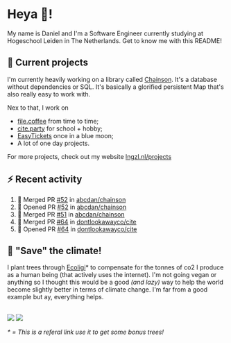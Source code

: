 # Heya 👋!

My name is Daniel and I'm a Software Engineer currently studying at Hogeschool Leiden in The Netherlands. Get to know me with this README!

## 💪 Current projects
I'm currently heavily working on a library called [Chainson](https://github.com/abcdan/chainson). It's a database without dependencies or SQL. It's basically a glorified persistent Map that's also really easy to work with.

Nex to that, I work on
- [file.coffee](https://file.coffee) from time to time;
- [cite.party](https://cite.party) for school + hobby;
- [EasyTickets](https://easytickets.xyz) once in a blue moon;
- A lot of one day projects.

For more projects, check out my website [lngzl.nl/projects](https://lngzl.nl/projects)

## ⚡ Recent activity
<!--START_SECTION:activity-->
1. 🎉 Merged PR [#52](https://github.com/abcdan/chainson/pull/52) in [abcdan/chainson](https://github.com/abcdan/chainson)
2. 💪 Opened PR [#52](https://github.com/abcdan/chainson/pull/52) in [abcdan/chainson](https://github.com/abcdan/chainson)
3. 🎉 Merged PR [#51](https://github.com/abcdan/chainson/pull/51) in [abcdan/chainson](https://github.com/abcdan/chainson)
4. 🎉 Merged PR [#64](https://github.com/dontlookawayco/cite/pull/64) in [dontlookawayco/cite](https://github.com/dontlookawayco/cite)
5. 💪 Opened PR [#64](https://github.com/dontlookawayco/cite/pull/64) in [dontlookawayco/cite](https://github.com/dontlookawayco/cite)
<!--END_SECTION:activity-->

## 🌳 "Save" the climate!
I plant trees through <a href="https://ecologi.com/lngzl?r=6005cc57f70194001deaedfa">Ecoligi</a>* to compensate for the tonnes of co2 I produce as a human being (that actively uses the internet). I'm not going vegan or anything so I thought this would be a good _(and lazy)_ way to help the world become slightly better in terms of climate change. I'm far from a good example but ay, everything helps.

<br><a href="https://ecologi.com/lngzl?r=6005cc57f70194001deaedfa"><img src="https://img.shields.io/ecologi/trees/lngzl"></a> <a href="https://ecologi.com/lngzl?r=6005cc57f70194001deaedfa"><img src="https://img.shields.io/ecologi/carbon/lngzl"></a>



_\* = This is a referal link use it to get some bonus trees!_
